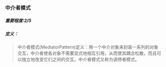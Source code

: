 ### 中介者模式
##### 重要程度:2/5
##### 定义：
> 中介者模式(MediatorPattern)定义：用一个中介对象来封装一系列的对象交互，中介者使各对象不需要显式地相互引用，从而使其耦合松散，而且可以独立地改变它们之间的交互。中介者模式又称为调停者模式。